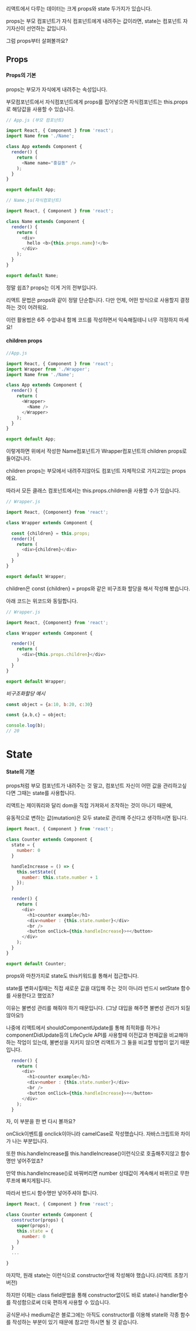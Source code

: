 리액트에서 다루는 데이터는 크게 props와 state 두가지가 있습니다.

props는 부모 컴포넌트가 자식 컴포넌트에게 내려주는 값이라면, state는 컴포넌트 자기자신이 선언하는 값입니다.

그럼 props부터 살펴볼까요?

## Props

#### Props의 기본

props는 부모가 자식에게 내려주는 속성입니다.

부모컴포넌트에서 자식컴포넌트에게 props를 집어넣으면 자식컴포넌트는 this.props로 해당값을 사용할 수 있습니다.

```js
// App.js (부모 컴포넌트)

import React, { Component } from 'react';
import Name from './Name';

class App extends Component {
  render() {
    return (
      <Name name="홍길동" />
    );
  }
}

export default App;
```

```js
// Name.js(자식컴포넌트)

import React, { Component } from 'react';

class Name extends Component {
  render() {
    return (
      <div>
        hello <b>{this.props.name}!</b>
      </div>
    );
  }
}

export default Name;
```

정말 쉽죠? props는 이게 거의 전부입니다.

리액트 문법은 props와 같이 정말 단순합니다. 다만 언제, 어떤 방식으로 사용할지 결정하는 것이 어려워요.

이런 활용법은 6주 수업내내 함께 코드를 작성하면서 익숙해질테니 너무 걱정하지 마세요!

#### children props

```js
//App.js

import React, { Component } from 'react';
import Wrapper from './Wrapper';
import Name from './Name';

class App extends Component {
  render() {
    return (
      <Wrapper>
        <Name />
      </Wrapper>
    );
  }
}

export default App;
```

이렇게하면 위에서 작성한 Name컴포넌트가 Wrapper컴포넌트의 children props로 들어갑니다.

children props는 부모에서 내려주지않아도 컴포넌트 자체적으로 가지고있는 props에요.

따라서 모든 클래스 컴포넌트에서는 this.props.children을 사용할 수가 있습니다.

```js
// Wrapper.js

import React, {Component} from 'react';

class Wrapper extends Component {

  const {children} = this.props;
  render(){
    return (
      <div>{children}</div>
    )
  }
}

export default Wrapper;
```

children은 const {children} = props와 같은 비구조화 할당을 해서 작성해 봤습니다.

아래 코드는 위코드와 동일합니다.

```js
// Wrapper.js

import React, {Component} from 'react';

class Wrapper extends Component {

  render(){
    return (
      <div>{this.props.children}</div>
    )
  }
}

export default Wrapper;
```

_비구조화할당 예시_

```js
const object = {a:10, b:20, c:30}

const {a,b,c} = object;

console.log(b);
// 20
```

# State

#### State의 기본

props처럼 부모 컴포넌트가 내려주는 것 말고, 컴포넌트 자신이 어떤 값을 관리하고싶다면 그때는 state를 사용합니다.

리액트는 제이쿼리와 달리 dom을 직접 가져와서 조작하는 것이 아니기 때문에,

유동적으로 변하는 값\(mutation\)은 모두 state로 관리해 주신다고 생각하시면 됩니다.

```js
import React, { Component } from 'react';

class Counter extends Component {
  state = {
    number: 0
  }

  handleIncrease = () => {
    this.setState({
      number: this.state.number + 1
    });
  }

  render() {
    return (
      <div>
        <h1>counter example</h1>
        <div>number : {this.state.number}</div>
        <br />
        <button onClick={this.handleIncrease}>+</button>
      </div>
    );
  }
}

export default Counter;
```

props와 마찬가지로 state도 this키워드를 통해서 접근합니다.

state를 변화시킬때는 직접 새로운 값을 대입해 주는 것이 아니라 반드시 setState 함수를 사용한다고 했었죠?

이유는 불변성 관리를 해줘야 하기 때문입니다. \(그냥 대입을 해주면 불변성 관리가 되질 않아요!\)

나중에 리액트에서 shouldComponentUpdate를 통해 최적화를 하거나 componentDidUpdate등의 LifeCycle API를 사용할때 이전값과 현재값을 비교해야 하는 작업이 있는데, 불변성을 지키지 않으면 리액트가 그 둘을 비교할 방법이 없기 때문입니다.

```js
  render() {
    return (
      <div>
        <h1>counter example</h1>
        <div>number : {this.state.number}</div>
        <br />
        <button onClick={this.handleIncrease}>+</button>
      </div>
    );
  }
```

자, 이 부분을 한 번 다시 볼까요?

onClick이벤트를 onclick이아니라 camelCase로 작성했습니다. 자바스크립트와 차이가 나는 부분입니다.

또한 this.handleIncrease를 this.handleIncrease\(\)이런식으로 호출해주지않고 함수명만 넣어주었죠?

만약 this.handleIncrease\(\)로 바꿔버리면 number 상태값이 계속해서 바뀌므로 무한루프에 빠지게됩니다.

따라서 반드시 함수명만 넣어주셔야 합니다.

```js
import React, { Component } from 'react';

class Counter extends Component {
  constructor(props) {
    super(props);
    this.state = {
      number: 0
    }
  }
  ...

}
```

마지막, 원래 state는 이런식으로 constructor안에 작성해야 했습니다.\(리액트 초창기 버전\)

하지만 이제는 class field문법을 통해 constructor없이도 바로 state나 handler함수를 작성함으로써 더욱 편하게 사용할 수 있습니다.

공식문서나 medium같은 블로그에는 아직도 constructor를 이용해 state와 각종 함수를 작성하는 부분이 있기 때문에 참고만 하시면 될 것 같습니다.


